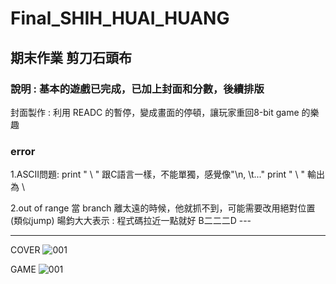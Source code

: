 # Final_SHIH_HUAI_HUANG

## 期末作業 剪刀石頭布
### 說明 : 基本的遊戲已完成，已加上封面和分數，後續排版

封面製作 : 利用 READC 的暫停，變成畫面的停頓，讓玩家重回8-bit game 的樂趣

### error 
1.ASCII問題:
    print " \ " 跟C語言一樣，不能單獨，感覺像"\n, \t..."
    print " \\ " 輸出為 \

2.out of range
    當 branch 離太遠的時候，他就抓不到，可能需要改用絕對位置(類似jump)
    暘鈞大大表示 : 程式碼拉近一點就好 B二二二D ---



---
COVER
![001](../001.png)

GAME
![001](../002.png)

